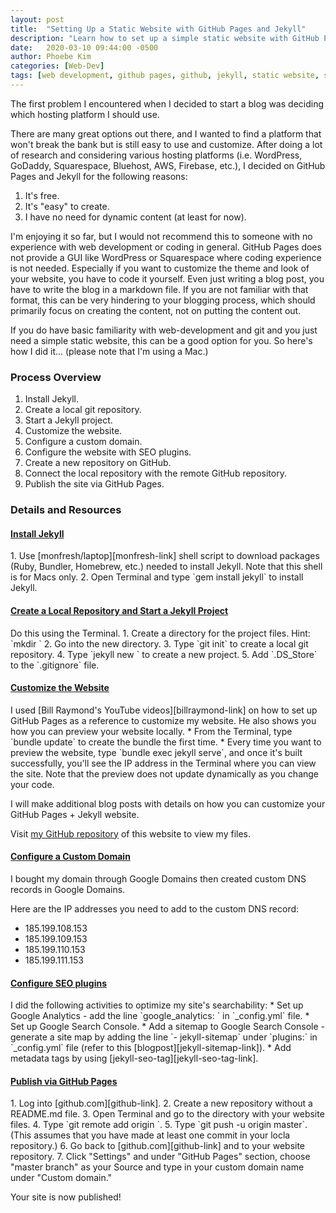 ```yaml
---
layout: post
title:  "Setting Up a Static Website with GitHub Pages and Jekyll"
description: "Learn how to set up a simple static website with GitHub Pages and Jekyll."
date:   2020-03-10 09:44:00 -0500
author: Phoebe Kim
categories: [Web-Dev]
tags: [web development, github pages, github, jekyll, static website, static pages, free hosting]
---
```


The first problem I encountered when I decided to start a blog was deciding which hosting platform I should use. 

There are many great options out there, and I wanted to find a platform that won't break the bank but is still easy to use and customize. After doing a lot of research and considering various hosting platforms (i.e. WordPress, GoDaddy, Squarespace, Bluehost, AWS, Firebase, etc.), I decided on GitHub Pages and Jekyll for the following reasons:

1. It's free.
2. It's "easy" to create.
3. I have no need for dynamic content (at least for now).

I'm enjoying it so far, but I would not recommend this to someone with no experience with web development or coding in general. GitHub Pages does not provide a GUI like WordPress or Squarespace where coding experience is not needed. Especially if you want to customize the theme and look of your website, you have to code it yourself. Even just writing a blog post, you have to write the blog in a markdown file. If you are not familiar with that format, this can be very hindering to your blogging process, which should primarily focus on creating the content, not on putting the content out.  

If you do have basic familiarity with web-development and git and you just need a simple static website, this can be a good option for you. So here's how I did it... (please note that I'm using a Mac.)

### Process Overview
1. Install Jekyll.
2. Create a local git repository.
3. Start a Jekyll project.
4. Customize the website. 
5. Configure a custom domain. 
6. Configure the website with SEO plugins.
7. Create a new repository on GitHub.
8. Connect the local repository with the remote GitHub repository.
9. Publish the site via GitHub Pages.  

### Details and Resources
<h4><u>Install Jekyll</u></h4>
1. Use [monfresh/laptop][monfresh-link] shell script to download packages (Ruby, Bundler, Homebrew, etc.) needed to install Jekyll. 
Note that this shell is for Macs only. 
2. Open Terminal and type `gem install jekyll` to install Jekyll.

<h4><u>Create a Local Repository and Start a Jekyll Project</u></h4>
Do this using the Terminal. 
1. Create a directory for the project files. Hint: `mkdir <directory name>`
2. Go into the new directory. 
3. Type `git init` to create a local git repository.
4. Type `jekyll new <project-name>` to create a new project.
5. Add `.DS_Store` to the `.gitignore` file.

<h4><u>Customize the Website</u></h4>
I used [Bill Raymond's YouTube videos][billraymond-link] on how to set up GitHub Pages as a reference to customize my website. 
He also shows you how you can preview your website locally.
* From the Terminal, type `bundle update` to create the bundle the first time.
* Every time you want to preview the website, type `bundle exec jekyll serve`, and once it's built successfully, you'll see the IP address in the Terminal where you can view the site. Note that the preview does not update dynamically as you change your code.

I will make additional blog posts with details on how you can customize your GitHub Pages + Jekyll website.

Visit [my GitHub repository][mygithubrepo-link] of this website to view my files.

<h4><u>Configure a Custom Domain</u></h4>
I bought my domain through Google Domains then created custom DNS records in Google Domains.

Here are the IP addresses you need to add to the custom DNS record: 
* 185.199.108.153
* 185.199.109.153
* 185.199.110.153
* 185.199.111.153

<h4><u>Configure SEO plugins</u></h4>
I did the following activities to optimize my site's searchability: 
* Set up Google Analytics - add the line `google_analytics: <tracking ID>` in `_config.yml` file.
* Set up Google Search Console.
* Add a sitemap to Google Search Console - generate a site map by adding the line `- jekyll-sitemap` under `plugins:` in `_config.yml` file (refer to this [blogpost][jekyll-sitemap-link]).
* Add metadata tags by using [jekyll-seo-tag][jekyll-seo-tag-link].

<h4><u>Publish via GitHub Pages</u></h4>
1. Log into [github.com][github-link].
2. Create a new repository without a README.md file.
3. Open Terminal and go to the directory with your website files.
4. Type `git remote add origin <new repository link>`.
5. Type `git push -u origin master`. (This assumes that you have made at least one commit in your locla repository.)
6. Go back to [github.com][github-link] and to your website repository.
7. Click "Settings" and under "GitHub Pages" section, choose "master branch" as your Source and type in your custom domain name under "Custom domain." 

Your site is now published!



[monfresh-link]: https://github.com/monfresh/laptop
[billraymond-link]: https://www.youtube.com/user/ProjectNationBill
[mygithubrepo-link]: https://github.com/phkim14/288clouds
[github-link]: https://github.com
[jekyll-sitemap-link]: https://blog.webjeda.com/jekyll-sitemap/
[jekyll-seo-tag-link]: https://github.com/jekyll/jekyll-seo-tag
